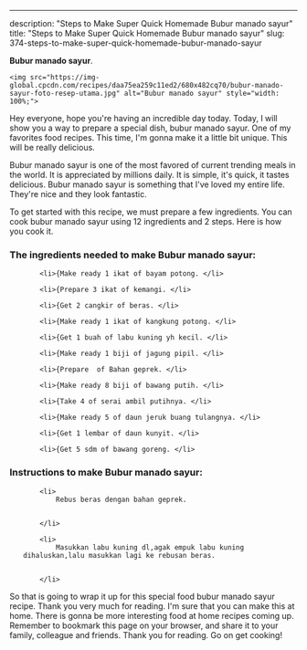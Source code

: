 ---
description: "Steps to Make Super Quick Homemade Bubur manado sayur"
title: "Steps to Make Super Quick Homemade Bubur manado sayur"
slug: 374-steps-to-make-super-quick-homemade-bubur-manado-sayur

<p>
	<strong>Bubur manado sayur</strong>. 
	
</p>
<p>
	
	<img src="https://img-global.cpcdn.com/recipes/daa75ea259c11ed2/680x482cq70/bubur-manado-sayur-foto-resep-utama.jpg" alt="Bubur manado sayur" style="width: 100%;">
	
	
</p>
<p>
	Hey everyone, hope you're having an incredible day today. Today, I will show you a way to prepare a special dish, bubur manado sayur. One of my favorites food recipes. This time, I'm gonna make it a little bit unique. This will be really delicious.
</p>
	
<p>
	
</p>
<p>
	Bubur manado sayur is one of the most favored of current trending meals in the world. It is appreciated by millions daily. It is simple, it's quick, it tastes delicious. Bubur manado sayur is something that I've loved my entire life. They're nice and they look fantastic.
</p>

<p>
To get started with this recipe, we must prepare a few ingredients. You can cook bubur manado sayur using 12 ingredients and 2 steps. Here is how you cook it.
</p>

<h3>The ingredients needed to make Bubur manado sayur:</h3>

<ol>
	
		<li>{Make ready 1 ikat of bayam potong. </li>
	
		<li>{Prepare 3 ikat of kemangi. </li>
	
		<li>{Get 2 cangkir of beras. </li>
	
		<li>{Make ready 1 ikat of kangkung potong. </li>
	
		<li>{Get 1 buah of labu kuning yh kecil. </li>
	
		<li>{Make ready 1 biji of jagung pipil. </li>
	
		<li>{Prepare  of Bahan geprek. </li>
	
		<li>{Make ready 8 biji of bawang putih. </li>
	
		<li>{Take 4 of serai ambil putihnya. </li>
	
		<li>{Make ready 5 of daun jeruk buang tulangnya. </li>
	
		<li>{Get 1 lembar of daun kunyit. </li>
	
		<li>{Get 5 sdm of bawang goreng. </li>
	
</ol>
<p>
	
</p>

<h3>Instructions to make Bubur manado sayur:</h3>

<ol>
	
		<li>
			Rebus beras dengan bahan geprek.
			
			
		</li>
	
		<li>
			Masukkan labu kuning dl,agak empuk labu kuning dihaluskan,lalu masukkan lagi ke rebusan beras.
			
			
		</li>
	
</ol>

<p>
	
</p>

<p>
	So that is going to wrap it up for this special food bubur manado sayur recipe. Thank you very much for reading. I'm sure that you can make this at home. There is gonna be more interesting food at home recipes coming up. Remember to bookmark this page on your browser, and share it to your family, colleague and friends. Thank you for reading. Go on get cooking!
</p>
